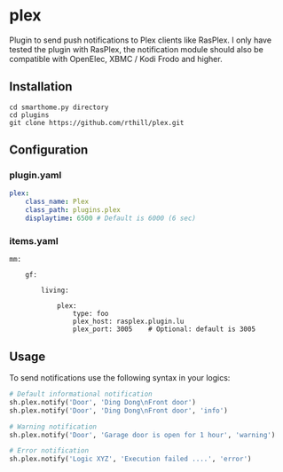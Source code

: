 # plex

Plugin to send push notifications to Plex clients like RasPlex.
I only have tested the plugin with RasPlex, the notification module should also be compatible with OpenElec, XBMC / Kodi Frodo and higher.

## Installation

```
cd smarthome.py directory
cd plugins
git clone https://github.com/rthill/plex.git
```

## Configuration

### plugin.yaml

```yaml
plex:
    class_name: Plex
    class_path: plugins.plex
    displaytime: 6500 # Default is 6000 (6 sec)
```

### items.yaml
```
mm:

    gf:

        living:

            plex:
                type: foo
                plex_host: rasplex.plugin.lu
                plex_port: 3005    # Optional: default is 3005
```

## Usage

To send notifications use the following syntax in your logics:

```python
# Default informational notification
sh.plex.notify('Door', 'Ding Dong\nFront door')
sh.plex.notify('Door', 'Ding Dong\nFront door', 'info')

# Warning notification
sh.plex.notify('Door', 'Garage door is open for 1 hour', 'warning')

# Error notification
sh.plex.notify('Logic XYZ', 'Execution failed ....', 'error')
```
